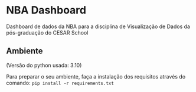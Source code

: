 # NBA Dashboard
Dashboard de dados da NBA para a disciplina de Visualização de Dados da pós-graduação do CESAR School

## Ambiente
(Versão do python usada: 3.10)

Para preparar o seu ambiente, faça a instalação dos requisitos através do comando:
````pip install -r requirements.txt````

